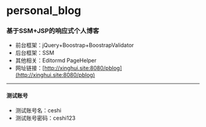 # personal_blog


### 基于SSM+JSP的响应式个人博客 ###

* 前台框架：jQuery+Boostrap+BoostrapValidator
* 后台框架：SSM
* 其他相关：Editormd PageHelper
* 网址链接：[http://xinghui.site:8080/pblog](http://xinghui.site:8080/pblog)

----------


#### 测试账号 ####
* 测试账号名：ceshi
* 测试账号密码：ceshi123
